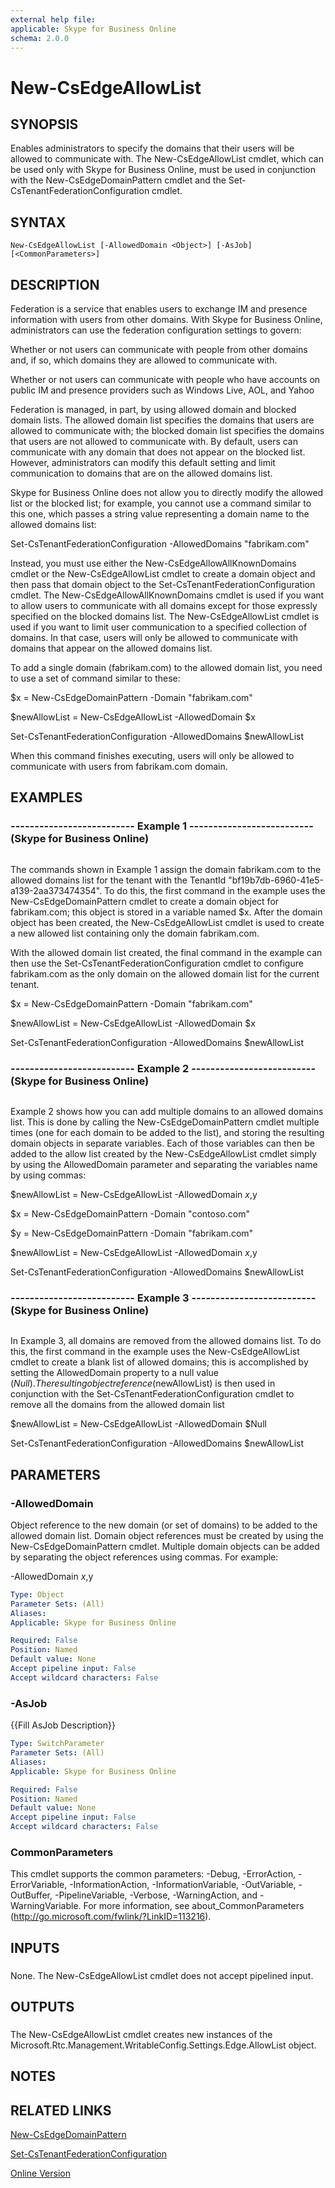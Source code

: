 ```yaml
---
external help file: 
applicable: Skype for Business Online
schema: 2.0.0
---
```


# New-CsEdgeAllowList

## SYNOPSIS
Enables administrators to specify the domains that their users will be allowed to communicate with.
The New-CsEdgeAllowList cmdlet, which can be used only with Skype for Business Online, must be used in conjunction with the New-CsEdgeDomainPattern cmdlet and the Set-CsTenantFederationConfiguration cmdlet.

## SYNTAX

```
New-CsEdgeAllowList [-AllowedDomain <Object>] [-AsJob] [<CommonParameters>]
```

## DESCRIPTION
Federation is a service that enables users to exchange IM and presence information with users from other domains.
With Skype for Business Online, administrators can use the federation configuration settings to govern:

Whether or not users can communicate with people from other domains and, if so, which domains they are allowed to communicate with.

Whether or not users can communicate with people who have accounts on public IM and presence providers such as Windows Live, AOL, and Yahoo

Federation is managed, in part, by using allowed domain and blocked domain lists.
The allowed domain list specifies the domains that users are allowed to communicate with; the blocked domain list specifies the domains that users are not allowed to communicate with.
By default, users can communicate with any domain that does not appear on the blocked list.
However, administrators can modify this default setting and limit communication to domains that are on the allowed domains list.

Skype for Business Online does not allow you to directly modify the allowed list or the blocked list; for example, you cannot use a command similar to this one, which passes a string value representing a domain name to the allowed domains list:

Set-CsTenantFederationConfiguration -AllowedDomains "fabrikam.com"

Instead, you must use either the New-CsEdgeAllowAllKnownDomains cmdlet or the New-CsEdgeAllowList cmdlet to create a domain object and then pass that domain object to the Set-CsTenantFederationConfiguration cmdlet.
The New-CsEdgeAllowAllKnownDomains cmdlet is used if you want to allow users to communicate with all domains except for those expressly specified on the blocked domains list.
The New-CsEdgeAllowList cmdlet is used if you want to limit user communication to a specified collection of domains.
In that case, users will only be allowed to communicate with domains that appear on the allowed domains list.

To add a single domain (fabrikam.com) to the allowed domain list, you need to use a set of command similar to these:

$x = New-CsEdgeDomainPattern -Domain "fabrikam.com"

$newAllowList = New-CsEdgeAllowList -AllowedDomain $x

Set-CsTenantFederationConfiguration -AllowedDomains $newAllowList

When this command finishes executing, users will only be allowed to communicate with users from fabrikam.com domain.

## EXAMPLES

### -------------------------- Example 1 -------------------------- (Skype for Business Online)
```

```

The commands shown in Example 1 assign the domain fabrikam.com to the allowed domains list for the tenant with the TenantId "bf19b7db-6960-41e5-a139-2aa373474354".
To do this, the first command in the example uses the New-CsEdgeDomainPattern cmdlet to create a domain object for fabrikam.com; this object is stored in a variable named $x.
After the domain object has been created, the New-CsEdgeAllowList cmdlet is used to create a new allowed list containing only the domain fabrikam.com.

With the allowed domain list created, the final command in the example can then use the Set-CsTenantFederationConfiguration cmdlet to configure fabrikam.com as the only domain on the allowed domain list for the current tenant.

$x = New-CsEdgeDomainPattern -Domain "fabrikam.com"

$newAllowList = New-CsEdgeAllowList -AllowedDomain $x

Set-CsTenantFederationConfiguration -AllowedDomains $newAllowList

### -------------------------- Example 2 -------------------------- (Skype for Business Online)
```

```

Example 2 shows how you can add multiple domains to an allowed domains list.
This is done by calling the New-CsEdgeDomainPattern cmdlet multiple times (one for each domain to be added to the list), and storing the resulting domain objects in separate variables.
Each of those variables can then be added to the allow list created by the New-CsEdgeAllowList cmdlet simply by using the AllowedDomain parameter and separating the variables name by using commas:

$newAllowList = New-CsEdgeAllowList -AllowedDomain $x,$y

$x = New-CsEdgeDomainPattern -Domain "contoso.com"

$y = New-CsEdgeDomainPattern -Domain "fabrikam.com"

$newAllowList = New-CsEdgeAllowList -AllowedDomain $x,$y

Set-CsTenantFederationConfiguration -AllowedDomains $newAllowList

### -------------------------- Example 3 -------------------------- (Skype for Business Online)
```

```

In Example 3, all domains are removed from the allowed domains list.
To do this, the first command in the example uses the New-CsEdgeAllowList cmdlet to create a blank list of allowed domains; this is accomplished by setting the AllowedDomain property to a null value ($Null).
The resulting object reference ($newAllowList) is then used in conjunction with the Set-CsTenantFederationConfiguration cmdlet to remove all the domains from the allowed domain list

$newAllowList = New-CsEdgeAllowList -AllowedDomain $Null

Set-CsTenantFederationConfiguration -AllowedDomains $newAllowList

## PARAMETERS

### -AllowedDomain
Object reference to the new domain (or set of domains) to be added to the allowed domain list.
Domain object references must be created by using the New-CsEdgeDomainPattern cmdlet.
Multiple domain objects can be added by separating the object references using commas.
For example:

-AllowedDomain $x,$y

```yaml
Type: Object
Parameter Sets: (All)
Aliases: 
Applicable: Skype for Business Online

Required: False
Position: Named
Default value: None
Accept pipeline input: False
Accept wildcard characters: False
```

### -AsJob
{{Fill AsJob Description}}

```yaml
Type: SwitchParameter
Parameter Sets: (All)
Aliases: 
Applicable: Skype for Business Online

Required: False
Position: Named
Default value: None
Accept pipeline input: False
Accept wildcard characters: False
```

### CommonParameters
This cmdlet supports the common parameters: -Debug, -ErrorAction, -ErrorVariable, -InformationAction, -InformationVariable, -OutVariable, -OutBuffer, -PipelineVariable, -Verbose, -WarningAction, and -WarningVariable. For more information, see about_CommonParameters (http://go.microsoft.com/fwlink/?LinkID=113216).

## INPUTS

###  
None.
The New-CsEdgeAllowList cmdlet does not accept pipelined input.

## OUTPUTS

###  
The New-CsEdgeAllowList cmdlet creates new instances of the Microsoft.Rtc.Management.WritableConfig.Settings.Edge.AllowList object.

## NOTES

## RELATED LINKS

[New-CsEdgeDomainPattern]()

[Set-CsTenantFederationConfiguration]()

[Online Version](http://technet.microsoft.com/EN-US/library/81bea75c-c8c0-457c-b9eb-8b1c336c22fc(OCS.15).aspx)

